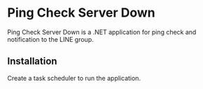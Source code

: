 # Ping Check Server Down
Ping Check Server Down is a .NET application for ping check and notification to the LINE group.
## Installation
Create a task scheduler to run the application.
